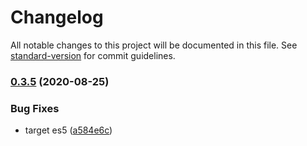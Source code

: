 # Changelog

All notable changes to this project will be documented in this file. See [standard-version](https://github.com/conventional-changelog/standard-version) for commit guidelines.

### [0.3.5](https://github.com/webyom/pant/compare/v0.3.3...v0.3.5) (2020-08-25)


### Bug Fixes

* target es5 ([a584e6c](https://github.com/webyom/pant/commit/a584e6cdf20b2e9228b92fbf834fc8a54e591f3a))

